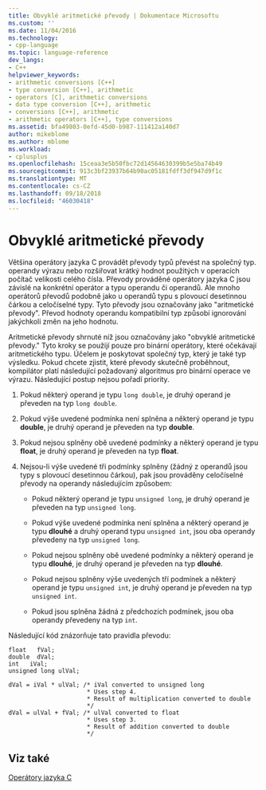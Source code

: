 ```yaml
---
title: Obvyklé aritmetické převody | Dokumentace Microsoftu
ms.custom: ''
ms.date: 11/04/2016
ms.technology:
- cpp-language
ms.topic: language-reference
dev_langs:
- C++
helpviewer_keywords:
- arithmetic conversions [C++]
- type conversion [C++], arithmetic
- operators [C], arithmetic conversions
- data type conversion [C++], arithmetic
- conversions [C++], arithmetic
- arithmetic operators [C++], type conversions
ms.assetid: bfa49803-0efd-45d0-b987-111412a140d7
author: mikeblome
ms.author: mblome
ms.workload:
- cplusplus
ms.openlocfilehash: 15ceaa3e5b50fbc72d14564630399b5e5ba74b49
ms.sourcegitcommit: 913c3bf23937b64b90ac05181fdff3df947d9f1c
ms.translationtype: MT
ms.contentlocale: cs-CZ
ms.lasthandoff: 09/18/2018
ms.locfileid: "46030418"
---
```

# <a name="usual-arithmetic-conversions"></a>Obvyklé aritmetické převody

Většina operátory jazyka C provádět převody typů převést na společný typ. operandy výrazu nebo rozšiřovat krátký hodnot použitých v operacích počítač velikosti celého čísla. Převody prováděné operátory jazyka C jsou závislé na konkrétní operátor a typu operandu či operandů. Ale mnoho operátorů převodů podobně jako u operandů typu s plovoucí desetinnou čárkou a celočíselné typy. Tyto převody jsou označovány jako "aritmetické převody". Převod hodnoty operandu kompatibilní typ způsobí ignorování jakýchkoli změn na jeho hodnotu.

Aritmetické převody shrnuté níž jsou označovány jako "obvyklé aritmetické převody." Tyto kroky se použijí pouze pro binární operátory, které očekávají aritmetického typu. Účelem je poskytovat společný typ, který je také typ výsledku. Pokud chcete zjistit, které převody skutečně proběhnout, kompilátor platí následující požadovaný algoritmus pro binární operace ve výrazu. Následující postup nejsou pořadí priority.

1. Pokud některý operand je typu `long double`, je druhý operand je převeden na typ `long double`.

1. Pokud výše uvedené podmínka není splněna a některý operand je typu **double**, je druhý operand je převeden na typ **double**.

1. Pokud nejsou splněny obě uvedené podmínky a některý operand je typu **float**, je druhý operand je převeden na typ **float**.

1. Nejsou-li výše uvedené tři podmínky splněny (žádný z operandů jsou typy s plovoucí desetinnou čárkou), pak jsou prováděny celočíselné převody na operandy následujícím způsobem:

   - Pokud některý operand je typu `unsigned long`, je druhý operand je převeden na typ `unsigned long`.

   - Pokud výše uvedené podmínka není splněna a některý operand je typu **dlouhé** a druhý operand typu `unsigned int`, jsou oba operandy převedeny na typ `unsigned long`.

   - Pokud nejsou splněny obě uvedené podmínky a některý operand je typu **dlouhé**, je druhý operand je převeden na typ **dlouhé**.

   - Pokud nejsou splněny výše uvedených tří podmínek a některý operand je typu `unsigned int`, je druhý operand je převeden na typ `unsigned int`.

   - Pokud jsou splněna žádná z předchozích podmínek, jsou oba operandy převedeny na typ `int`.

Následující kód znázorňuje tato pravidla převodu:

```
float   fVal;
double  dVal;
int   iVal;
unsigned long ulVal;

dVal = iVal * ulVal; /* iVal converted to unsigned long
                      * Uses step 4.
                      * Result of multiplication converted to double
                      */
dVal = ulVal + fVal; /* ulVal converted to float
                      * Uses step 3.
                      * Result of addition converted to double
                      */
```

## <a name="see-also"></a>Viz také

[Operátory jazyka C](../c-language/c-operators.md)